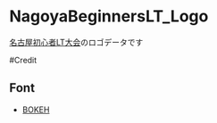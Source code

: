 # NagoyaBeginnersLT_Logo
[名古屋初心者LT大会](https://nagoya-lt-starter.connpass.com/event/140839/)のロゴデータです

#Credit
## Font
+ [BOKEH](https://www.dafont.com/bokeh3.font)
